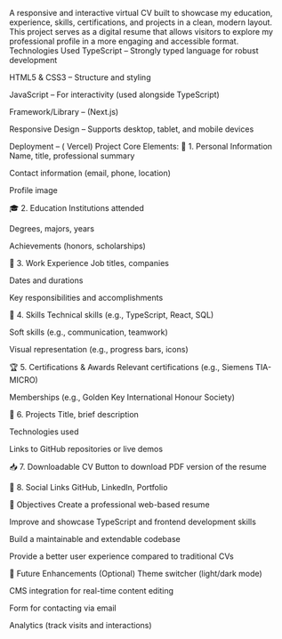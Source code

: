 A responsive and interactive virtual CV built to showcase my education, experience, skills, certifications, and projects in a clean, modern layout. This project serves as a digital resume that allows visitors to explore my professional profile in a more engaging and accessible format. Technologies Used TypeScript – Strongly typed language for robust development

HTML5 & CSS3 – Structure and styling

JavaScript – For interactivity (used alongside TypeScript)

Framework/Library – (Next.js)

Responsive Design – Supports desktop, tablet, and mobile devices

Deployment – ( Vercel) Project Core Elements: 🪪 1. Personal Information Name, title, professional summary

Contact information (email, phone, location)

Profile image

🎓 2. Education Institutions attended

Degrees, majors, years

Achievements (honors, scholarships)

💼 3. Work Experience Job titles, companies

Dates and durations

Key responsibilities and accomplishments

🧠 4. Skills Technical skills (e.g., TypeScript, React, SQL)

Soft skills (e.g., communication, teamwork)

Visual representation (e.g., progress bars, icons)

🏆 5. Certifications & Awards Relevant certifications (e.g., Siemens TIA-MICRO)

Memberships (e.g., Golden Key International Honour Society)

🚀 6. Projects Title, brief description

Technologies used

Links to GitHub repositories or live demos

📥 7. Downloadable CV Button to download PDF version of the resume

🔗 8. Social Links GitHub, LinkedIn, Portfolio

🎯 Objectives Create a professional web-based resume

Improve and showcase TypeScript and frontend development skills

Build a maintainable and extendable codebase

Provide a better user experience compared to traditional CVs

📌 Future Enhancements (Optional) Theme switcher (light/dark mode)

CMS integration for real-time content editing

Form for contacting via email

Analytics (track visits and interactions)
